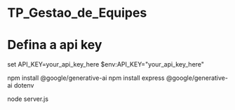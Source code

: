 # TP_Gestao_de_Equipes

# Defina a api key
set API_KEY=your_api_key_here
$env:API_KEY="your_api_key_here"

npm install @google/generative-ai
npm install express @google/generative-ai dotenv

node server.js